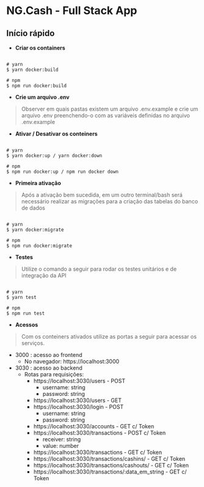 # NG.Cash - Full Stack App

## Início rápido

- **Criar os containers**

```shell

# yarn
$ yarn docker:build

# npm
$ npm run docker:build

```

- **Crie um arquivo .env**
> Observer em quais pastas existem um arquivo .env.example e crie um arquivo .env preenchendo-o com as variáveis definidas no arquivo .env.example



- **Ativar / Desativar os conteiners**


```shell

# yarn
$ yarn docker:up / yarn docker:down

# npm
$ npm run docker:up / npm run docker down

```

- **Primeira ativação**
> Após a ativação bem sucedida, em um outro terminal/bash será necessário realizar as migrações para a criação das tabelas do banco de dados

```shell

# yarn
$ yarn docker:migrate

# npm
$ npm run docker:migrate

```


- **Testes**
> Utilize o comando a seguir para rodar os testes unitários e de integração da API

```shell

# yarn
$ yarn test

# npm
$ npm run test

```

- **Acessos**
> Com os conteiners ativados utilize as portas a seguir para acessar os serviços.
- 3000 : acesso ao frontend
  - No navegador: https://localhost:3000
- 3030 : acesso ao backend
  - Rotas para requisições:
    - https://localhost:3030/users - POST 
      - username: string
      - password: string 
    - https://localhost:3030/users - GET  
    - https://localhost:3030/login - POST
      - username: string
      - password: string 
    - https://localhost:3030/accounts - GET c/ Token
    - https://localhost:3030/transactions - POST c/ Token
      - receiver: string
      - value: number
    - https://localhost:3030/transactions - GET c/ Token
    - https://localhost:3030/transactions/cashins/ - GET c/ Token
    - https://localhost:3030/transactions/cashouts/ - GET c/ Token
    - https://localhost:3030/transactions/:data_em_string  - GET c/ Token
